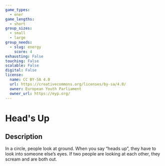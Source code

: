 ```yaml
---
game_types:
  - ener
game_lengths:
  - short
group_sizes:
  - small
  - large
group_needs:
  - slug: energy
    score: 4
exhausting: False
touching: False
scalable: False
digital: False
license:
  name: CC BY-SA 4.0
  url: https://creativecommons.org/licenses/by-sa/4.0/
  owner: European Youth Parliament
  owner_url: https://eyp.org/
---
```

# Head's Up

## Description
In a circle, people look at ground. When you say “heads up”, they have to look into someone else’s eyes. If two people are looking at each other, they scream and are both out.
